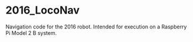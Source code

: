 # 2016_LocoNav
Navigation code for the 2016 robot.  Intended for execution on a Raspberry Pi Model 2 B system.  
